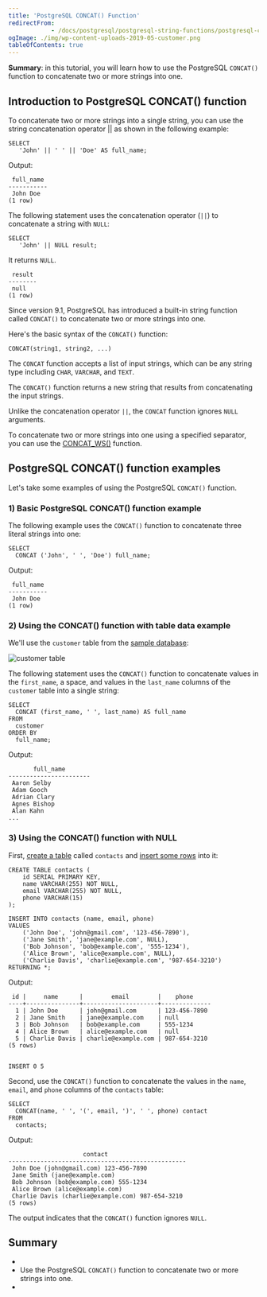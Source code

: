 ```yaml
---
title: 'PostgreSQL CONCAT() Function'
redirectFrom: 
            - /docs/postgresql/postgresql-string-functions/postgresql-concat-function/
ogImage: ./img/wp-content-uploads-2019-05-customer.png
tableOfContents: true
---
```



**Summary**: in this tutorial, you will learn how to use the PostgreSQL `CONCAT()` function to concatenate two or more strings into one.





## Introduction to PostgreSQL CONCAT() function





To concatenate two or more strings into a single string, you can use the string concatenation operator || as shown in the following example:





```
SELECT
   'John' || ' ' || 'Doe' AS full_name;
```





Output:





```
 full_name
-----------
 John Doe
(1 row)
```





The following statement uses the concatenation operator (`||`) to concatenate a string with `NULL`:





```
SELECT
   'John' || NULL result;
```





It returns `NULL`.





```
 result
--------
 null
(1 row)
```





Since version 9.1, PostgreSQL has introduced a built-in string function called `CONCAT()` to concatenate two or more strings into one.





Here's the basic syntax of the `CONCAT()` function:





```
CONCAT(string1, string2, ...)
```





The `CONCAT` function accepts a list of input strings, which can be any string type including `CHAR`, `VARCHAR`, and `TEXT`.





The `CONCAT()` function returns a new string that results from concatenating the input strings.





Unlike the concatenation operator `||`, the `CONCAT` function ignores `NULL` arguments.





To concatenate two or more strings into one using a specified separator, you can use the [CONCAT_WS()](https://www.postgresqltutorial.com/postgresql-string-functions/postgresql-concat_ws/) function.





## PostgreSQL CONCAT() function examples





Let's take some examples of using the PostgreSQL `CONCAT()` function.





### 1) Basic PostgreSQL CONCAT() function example





The following example uses the `CONCAT()` function to concatenate three literal strings into one:





```
SELECT
  CONCAT ('John', ' ', 'Doe') full_name;
```





Output:





```
 full_name
-----------
 John Doe
(1 row)
```





### 2) Using the CONCAT() function with table data example





We'll use the `customer` table from the [sample database](https://www.postgresqltutorial.com/download/dvd-rental-sample-database/):





![customer table](./img/wp-content-uploads-2019-05-customer.png)





The following statement uses the `CONCAT()` function to concatenate values in the `first_name`, a space, and values in the `last_name` columns of the `customer` table into a single string:





```
SELECT
  CONCAT (first_name, ' ', last_name) AS full_name
FROM
  customer
ORDER BY
  full_name;
```





Output:





```
       full_name
-----------------------
 Aaron Selby
 Adam Gooch
 Adrian Clary
 Agnes Bishop
 Alan Kahn
...
```





### 3) Using the CONCAT() function with NULL





First, [create a table](/docs/postgresql/postgresql-create-table/) called `contacts` and [insert some rows](https://www.postgresqltutorial.com/postgresql-tutorial/postgresql-insert-multiple-rows) into it:





```
CREATE TABLE contacts (
    id SERIAL PRIMARY KEY,
    name VARCHAR(255) NOT NULL,
    email VARCHAR(255) NOT NULL,
    phone VARCHAR(15)
);

INSERT INTO contacts (name, email, phone)
VALUES
    ('John Doe', 'john@gmail.com', '123-456-7890'),
    ('Jane Smith', 'jane@example.com', NULL),
    ('Bob Johnson', 'bob@example.com', '555-1234'),
    ('Alice Brown', 'alice@example.com', NULL),
    ('Charlie Davis', 'charlie@example.com', '987-654-3210')
RETURNING *;
```





Output:





```
 id |     name      |        email        |    phone
----+---------------+---------------------+--------------
  1 | John Doe      | john@gmail.com      | 123-456-7890
  2 | Jane Smith    | jane@example.com    | null
  3 | Bob Johnson   | bob@example.com     | 555-1234
  4 | Alice Brown   | alice@example.com   | null
  5 | Charlie Davis | charlie@example.com | 987-654-3210
(5 rows)


INSERT 0 5
```





Second, use the `CONCAT()` function to concatenate the values in the `name`, `email`, and `phone` columns of the `contacts` table:





```
SELECT
  CONCAT(name, ' ', '(', email, ')', ' ', phone) contact
FROM
  contacts;
```





Output:





```
                     contact
--------------------------------------------------
 John Doe (john@gmail.com) 123-456-7890
 Jane Smith (jane@example.com)
 Bob Johnson (bob@example.com) 555-1234
 Alice Brown (alice@example.com)
 Charlie Davis (charlie@example.com) 987-654-3210
(5 rows)
```





The output indicates that the `CONCAT()` function ignores `NULL`.





## Summary





- 
- Use the PostgreSQL `CONCAT()` function to concatenate two or more strings into one.
- 



